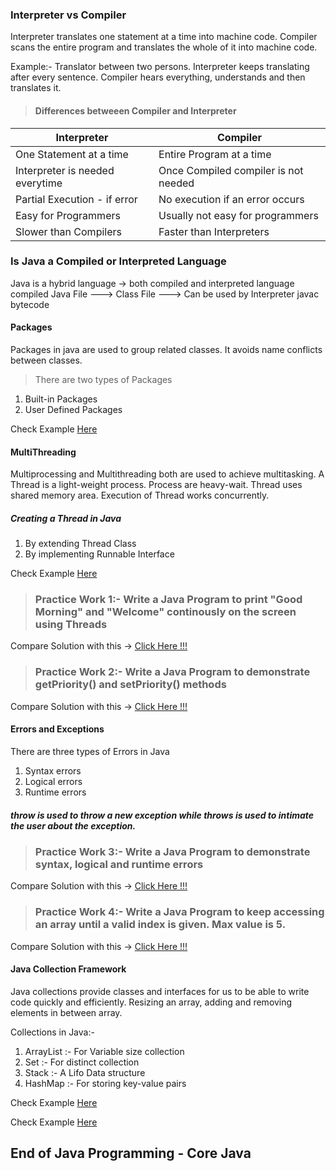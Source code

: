 ### Interpreter vs Compiler

Interpreter translates one statement at a time into machine code. Compiler scans the entire program and translates the whole of it into machine code.

Example:- Translator between two persons. Interpreter keeps translating after every sentence. Compiler hears everything, understands and then translates it.

> #### Differences betweeen Compiler and Interpreter

| **Interpreter**                 | **Compiler**                         |
|---------------------------------|--------------------------------------|
| One Statement at a time         | Entire Program at a time             |
| Interpreter is needed everytime | Once Compiled compiler is not needed |
| Partial Execution - if error    | No execution if an error occurs      |
| Easy for Programmers            | Usually not easy for programmers     |
| Slower than Compilers           | Faster than Interpreters             |

### Is Java a Compiled or Interpreted Language

Java is a hybrid language -> both compiled and interpreted language
            compiled 
Java File     --->    Class File   ---> Can be used by Interpreter
            javac      bytecode   

#### Packages

Packages in java are used to group related classes. It avoids name conflicts between classes. 
> There are two types of Packages
1. Built-in Packages
2. User Defined Packages

Check Example [Here](https://github.com/manjunathnmessi/Mission-Google/blob/master/Day12/Programs/Packages.java)

#### MultiThreading

Multiprocessing and Multithreading both are used to achieve multitasking. A Thread is a light-weight process. Process are heavy-wait. Thread uses shared memory area. Execution of Thread works concurrently.

##### Creating a Thread in Java

1. By extending Thread Class
2. By implementing Runnable Interface

Check Example [Here](https://github.com/manjunathnmessi/Mission-Google/blob/master/Day12/Programs/Threads.java)

> ### Practice Work 1:- Write a Java Program to print "Good Morning" and "Welcome" continously on the screen using Threads

Compare Solution with this -> [Click Here !!!](https://github.com/manjunathnmessi/Mission-Google/blob/master/Day12/Programs/Print_Repetitive.java)

> ### Practice Work 2:- Write a Java Program to demonstrate getPriority() and setPriority() methods

Compare Solution with this -> [Click Here !!!](https://github.com/manjunathnmessi/Mission-Google/blob/master/Day12/Programs/Get_and_Set_Priority.java)

#### Errors and Exceptions

There are three types of Errors in Java
1. Syntax errors
2. Logical errors
3. Runtime errors

##### throw is used to throw a new exception while throws is used to intimate the user about the exception.

> ### Practice Work 3:- Write a Java Program to demonstrate syntax, logical and runtime errors

Compare Solution with this -> [Click Here !!!](https://github.com/manjunathnmessi/Mission-Google/blob/master/Day12/Programs/Syntax_Logical_Runtime_Errors.java)

> ### Practice Work 4:- Write a Java Program to keep accessing an array until a valid index is given. Max value is 5.

Compare Solution with this -> [Click Here !!!](https://github.com/manjunathnmessi/Mission-Google/blob/master/Day12/Programs/Access_Array.java)

#### Java Collection Framework

Java collections provide classes and interfaces for us to be able to write code quickly and efficiently. Resizing an array, adding and removing elements in between array.

Collections in Java:-
1. ArrayList :- For Variable size collection 
2. Set :- For distinct collection
3. Stack :- A Lifo Data structure
4. HashMap :- For storing key-value pairs

Check Example [Here](https://github.com/manjunathnmessi/Mission-Google/blob/master/Day12/Programs/Array_List.java)

Check Example [Here](https://github.com/manjunathnmessi/Mission-Google/blob/master/Day12/Programs/Hash_Set.java)

## End of Java Programming - Core Java